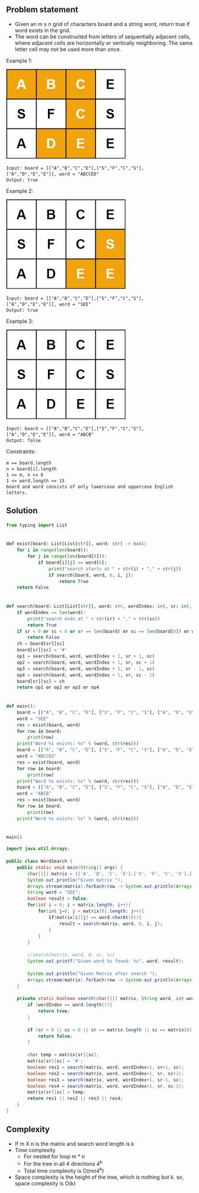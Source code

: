 ## Problem statement

- Given an m x n grid of characters board and a string word, return true if word exists in the grid.
- The word can be constructed from letters of sequentially adjacent cells, where adjacent cells are horizontally or vertically neighboring. The same letter cell may not be used more than once. 
  
Example 1:

![](word1.jpeg)
```
Input: board = [["A","B","C","E"],["S","F","C","S"],["A","D","E","E"]], word = "ABCCED"
Output: true
```
Example 2:

![](word2.jpeg)
```
Input: board = [["A","B","C","E"],["S","F","C","S"],["A","D","E","E"]], word = "SEE"
Output: true
```
Example 3:

![](word3.jpg)
```
Input: board = [["A","B","C","E"],["S","F","C","S"],["A","D","E","E"]], word = "ABCB"
Output: false
```
Constraints:
```
m == board.length
n = board[i].length
1 <= m, n <= 6
1 <= word.length <= 15
board and word consists of only lowercase and uppercase English letters.
```

## Solution
```python
from typing import List


def exist(board: List[List[str]], word: str) -> bool:
    for i in range(len(board)):
        for j in range(len(board[0])):
            if board[i][j] == word[0]:
                print("search starts at " + str(i) + "," + str(j))
                if search(board, word, 0, i, j):
                    return True
    return False


def search(board: List[List[str]], word: str, wordIndex: int, sr: int, sc: int) -> bool:
    if wordIndex == len(word):
        print("search ends at " + str(sr) + "," + str(sc))
        return True
    if sr < 0 or sc < 0 or sr == len(board) or sc == len(board[0]) or word[wordIndex] != board[sr][sc]:
        return False
    ch = board[sr][sc]
    board[sr][sc] = '#'
    op1 = search(board, word, wordIndex + 1, sr + 1, sc)
    op2 = search(board, word, wordIndex + 1, sr, sc + 1)
    op3 = search(board, word, wordIndex + 1, sr - 1, sc)
    op4 = search(board, word, wordIndex + 1, sr, sc - 1)
    board[sr][sc] = ch
    return op1 or op2 or op3 or op4


def main():
    board = [["A", "B", "C", "E"], ["S", "F", "C", "S"], ["A", "D", "E", "E"]]
    word = "SEE"
    res = exist(board, word)
    for row in board:
        print(row)
    print("Word %s exists: %s" % (word, str(res)))
    board = [["A", "B", "C", "E"], ["S", "F", "C", "S"], ["A", "D", "E", "E"]]
    word = "ABCCED"
    res = exist(board, word)
    for row in board:
        print(row)
    print("Word %s exists: %s" % (word, str(res)))
    board = [["A", "B", "C", "E"], ["S", "F", "C", "S"], ["A", "D", "E", "E"]]
    word = "ABCB"
    res = exist(board, word)
    for row in board:
        print(row)
    print("Word %s exists: %s" % (word, str(res)))


main()
```
```java
import java.util.Arrays;

public class WordSearch {
    public static void main(String[] args) {
        char[][] matrix = {{'A', 'B', 'C', 'E'},{'S', 'F', 'C', 'S'},{'A', 'D', 'E', 'E'}};
        System.out.println("Given matrix ");
        Arrays.stream(matrix).forEach(row -> System.out.println(Arrays.toString(row)));
        String word = "SEE";
        boolean result = false;
        for(int i = 0; i < matrix.length; i++){
            for(int j=0; j < matrix[0].length; j++){
                if(matrix[i][j] == word.charAt(0)){
                    result = search(matrix, word, 0, i, j);
                }
            }
        }

        //search(matrix, word, 0, sr, sc)
        System.out.printf("Given word %s found: %s", word, result);

        System.out.println("Given Matrix after search ");
        Arrays.stream(matrix).forEach(row -> System.out.println(Arrays.toString(row)));
    }

    private static boolean search(char[][] matrix, String word, int wordIndex, int sr, int sc){
        if (wordIndex == word.length()){
            return true;
        }

        if (sr < 0 || sc < 0 || sr == matrix.length || sc == matrix[0].length || matrix[sr][sc] != word.charAt(wordIndex)){
            return false;
        }

        char temp = matrix[sr][sc];
        matrix[sr][sc] = '#';
        boolean res1 = search(matrix, word, wordIndex+1, sr+1, sc);
        boolean res2 = search(matrix, word, wordIndex+1, sr, sc+1);
        boolean res3 = search(matrix, word, wordIndex+1, sr-1, sc);
        boolean res4 = search(matrix, word, wordIndex+1, sr, sc-1);
        matrix[sr][sc] = temp;
        return res1 || res2 || res3 || res4;
    }
}
```

## Complexity

- If m X n is the matrix and search word length is k
- Time complexity
  - For nested for loop m * n
  - For the tree in all 4 directions 4<sup>k</sup>  
  - Total time complexity is O(m*n*4<sup>k</sup>)
- Space complexity is the height of the tree, which is nothing but k. so, space complexity is O(k)